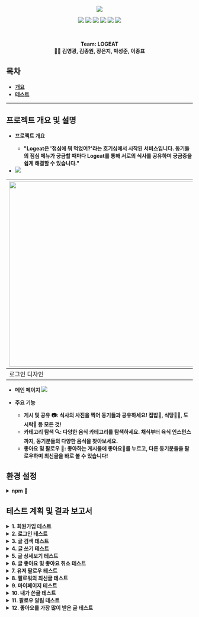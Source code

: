 <p align='center'>
    <img src="https://capsule-render.vercel.app/api?type=soft&color=ff4500&height=200&section=header&text=Welcome%20to%20LOGEAT%20👋&fontSize=50&animation=fadeIn&fontColor=ffffff"/>
</p>

<p align='center'>
  <a>
    <img src="https://img.shields.io/badge/GitHub-100000?style=for-the-badge&logo=github&logoColor=white"/>
  </a>
  <a>
    <img src="https://img.shields.io/badge/Figma-F24E1E?style=for-the-badge&logo=figma&logoColor=white"/>
  </a>
  <a>
    <img src="https://img.shields.io/badge/Vue.js-35495E?style=for-the-badge&logo=vue.js&logoColor=4FC08D"/>
  </a>
  <a>
    <img src="https://img.shields.io/badge/CSS3-1572B6?style=for-the-badge&logo=css3&logoColor=white"/>
  </a>
    <a>
    <img src="https://img.shields.io/badge/JSS-F7DF1E?style=for-the-badge&logo=JSS&logoColor=white"/>
  </a>
    <a>
    <img src="https://img.shields.io/badge/HTML5-E34F26?style=for-the-badge&logo=html5&logoColor=white"/>
  </a>
  <br>

</p> 
<br>


<p align='center'>
  <b>Team: LOGEAT<b>
  <br>
   👨‍💻 김영광, 김종원, 장은지, 박성준, 이종표 
</p>

## 목차
- [개요](#프로젝트-개요-및-설명)
- [테스트](#테스트-계획-및-결과-보고서)

---

## 프로젝트 개요 및 설명

- 프로젝트 개요
  - "Logeat은 '점심에 뭐 먹었어?'라는 호기심에서 시작된 서비스입니다. 동기들의 점심 메뉴가 궁금할 때마다 Logeat를 통해 서로의 식사를 공유하며 궁금증을 쉽게 해결할 수 있습니다."

- <img src="https://img.shields.io/badge/Figma-F24E1E?style=for-the-badge&logo=figma&logoColor=white"/>

|<a href="https://www.figma.com/file/hmv92aqIxNmIWvNF6dohHn/Figma-basics?type=design&node-id=1669-162202&mode=design&t=BwEeZoLwvMih4yc6-0"><img width="500" hegiht="200" src="https://github.com/young2866/logEat-frontend/assets/122894395/399bec8e-9eb4-420a-9ba3-4729233add80"/></a>|<a href="https://www.figma.com/file/hmv92aqIxNmIWvNF6dohHn/Figma-basics?type=design&node-id=1669-162202&mode=design&t=BwEeZoLwvMih4yc6-0"><img width="500" hegiht="200" src="https://github.com/young2866/logEat-frontend/assets/122894395/e47b08b1-3d84-4438-9b53-2868bc266b4d)"/></a>|
|-----|-----|
|로그인 디자인|메인 디자인|


- 메인 페이지
<a href="http://localhost:8081/main"><img src="https://github.com/young2866/logEat-frontend/assets/122894395/895e7c3b-0e09-4bcc-98fb-dacaedc9cb53"/></a>

- 주요 기능
  - 게시 및 공유 📷: 식사의 사진을 찍어 동기들과 공유하세요! 집밥🍚, 식당🍔🍟, 도시락🍱 등 모든 것! 
  - 카테고리 탐색 🔍: 다양한 음식 카테고리를 탐색하세요. 채식부터 육식 인스턴스 까지, 동기분들의 다양한 음식을 찾아보세요.
  - 좋아요 및 팔로우 🧡: 좋아하는 게시물에 좋아요🧡를 누르고, 다른 동기분들을 팔로우하며 최신글을 바로 볼 수 있습니다!


## 환경 설정

<details> <summary><b>npm 🔧</b></summary> 
<div markdown="1"> 
  
## Project setup
```
npm install

npm add file:./ckeditor5

npm install @ckeditor/ckeditor5-vue
```


### Compiles and hot-reloads for development
```
npm run serve
```

### Compiles and minifies for production
```
npm run build
```

### Lints and fixes files
```
npm run lint
```

### Customize configuration
See [Configuration Reference](https://cli.vuejs.org/config/).
<br/>
<br/>
</div> 
</details>

## 테스트 계획 및 결과 보고서

<details> <summary><b>1. 회원가입 테스트</b></summary> 
    <div markdown="1"> 
        여기에 사진 넣어주세요
        <details> <summary><b>1-1. 이메일 인증 테스트</b></summary> 
            <div markdown="1"> 
                여기에 사진 넣어주세요
            </div>
        </details>
    </div>
</details>

<details> <summary><b>2. 로그인 테스트</b></summary> 
    <div markdown="1"> 
        여기에 사진 넣어주세요
        <details> <summary><b>2-1. 로그아웃 테스트</b></summary> 
            <div markdown="1"> 
                여기에 사진 넣어주세요
            </div>
        </details>
    </div>
</details>

<details> <summary><b>3. 글 검색 테스트</b></summary> 
    <div markdown="1"> 
        여기에 사진 넣어주세요
        <details> <summary><b>3-1. 유저 검색 테스트</b></summary> 
            <div markdown="1"> 
                여기에 사진 넣어주세요
            </div>
        </details>
        <details> <summary><b>3-2. 제목 검색 테스트</b></summary> 
            <div markdown="1"> 
                여기에 사진 넣어주세요
            </div>
        </details>
        <details> <summary><b>1-1. 카테고리 검색 테스트</b></summary> 
            <div markdown="1"> 
                여기에 사진 넣어주세요
            </div>
        </details>
    </div>
</details>

<details> <summary><b>4. 글 쓰기 테스트</b></summary> 
    <div markdown="1"> 
        여기에 사진 넣어주세요
    </div>
</details>

<details> <summary><b>5. 글 상세보기 테스트</b></summary> 
    <div markdown="1"> 
        여기에 사진 넣어주세요
    </div>
</details>

<details> <summary><b>6. 글 좋아요 및 좋아요 취소 테스트</b></summary> 
    <div markdown="1"> 
        여기에 사진 넣어주세요
    </div>
</details>

<details> <summary><b>7. 유저 팔로우 테스트</b></summary> 
    <div markdown="1"> 
        여기에 사진 넣어주세요
    </div>
</details>

<details> <summary><b>8. 팔로워의 최신글 테스트</b></summary> 
    <div markdown="1"> 
        여기에 사진 넣어주세요
        <details> <summary><b>8-1. 팔로워의 최신글 상세보기 테스트</b></summary> 
            <div markdown="1"> 
                여기에 사진 넣어주세요
            </div>
        </details>
    </div>
</details>

<details> <summary><b>9. 마이페이지 테스트</b></summary> 
    <div markdown="1"> 
        여기에 사진 넣어주세요
        <details> <summary><b>9-1. 프로필사진 변경 테스트</b></summary> 
            <div markdown="1"> 
                여기에 사진 넣어주세요
            </div>
        </details>
        <details> <summary><b>9-2. 닉네임, 자기소개 변경 테스트</b></summary> 
            <div markdown="1"> 
                여기에 사진 넣어주세요
            </div>
        </details>
    </div>
</details>

<details> <summary><b>10. 내가 쓴글 테스트</b></summary> 
    <div markdown="1"> 
        여기에 사진 넣어주세요
        <details> <summary><b>10-1. 내가 쓴글 수정 테스트</b></summary> 
            <div markdown="1"> 
                여기에 사진 넣어주세요
            </div>
        </details>
        <details> <summary><b>10-2. 내가 쓴글 삭제 테스트</b></summary> 
            <div markdown="1"> 
                여기에 사진 넣어주세요
            </div>
        </details>
    </div>
</details>

<details> <summary><b>11. 팔로우 알림 테스트</b></summary> 
    <div markdown="1"> 
        여기에 사진 넣어주세요
    </div>
</details>

<details> <summary><b>12. 좋아요를 가장 많이 받은 글 테스트</b></summary> 
    <div markdown="1"> 
        여기에 사진 넣어주세요
        <details> <summary><b>12-1. 지난 주간동안 좋아요를 가장 많이 받은 글 테스트</b></summary> 
            <div markdown="1"> 
                여기에 사진 넣어주세요
            </div>
        </details>
        <details> <summary><b>12-2. 지난 한달동안 좋아요를 가장 많이 받은 글 테스트</b></summary> 
            <div markdown="1"> 
                여기에 사진 넣어주세요
            </div>
        </details>
    </div>
</details>


